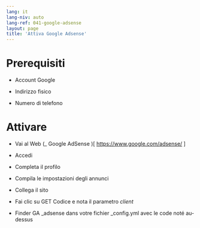 ```yaml
---
lang: it
lang-niv: auto
lang-ref: 041-google-adsense
layout: page
title: 'Attiva Google Adsense'
---
```


# Prerequisiti
* Account Google  


* Indirizzo fisico  


* Numero di telefono  




# Attivare
* Vai al Web   (_  Google AdSense  )[  https://www.google.com/adsense/  ]  


* Accedi  


* Completa il profilo  


* Compila le impostazioni degli annunci  


* Collega il sito 


* Fai clic su GET Codice e nota il parametro   _client_  


* Finder GA  _adsense dans votre fichier \_config.yml avec le code noté au-dessus
  

  


